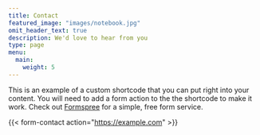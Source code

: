 ```yaml
---
title: Contact
featured_image: "images/notebook.jpg"
omit_header_text: true
description: We'd love to hear from you
type: page
menu: 
  main:
    weight: 5
---
```



This is an example of a custom shortcode that you can put right into your content. You will need to add a form action to the the shortcode to make it work. Check out [Formspree](https://formspree.io/) for a simple, free form service. 

{{< form-contact action="https://example.com"  >}}